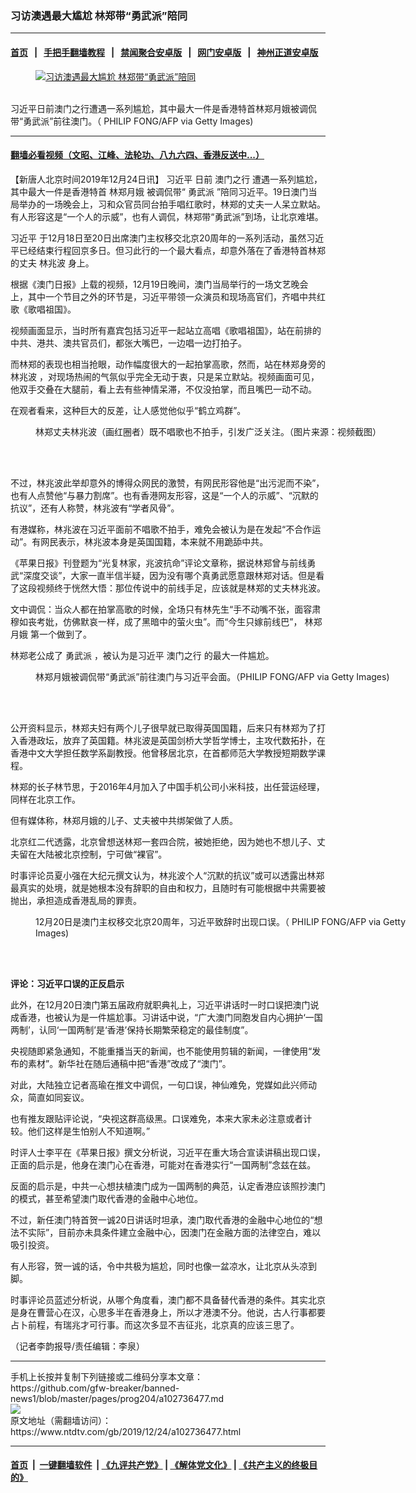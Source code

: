 ### 习访澳遇最大尴尬 林郑带“勇武派”陪同
------------------------

#### [首页](https://github.com/gfw-breaker/banned-news/blob/master/README.md) &nbsp;&nbsp;|&nbsp;&nbsp; [手把手翻墙教程](https://github.com/gfw-breaker/guides/wiki) &nbsp;&nbsp;|&nbsp;&nbsp; [禁闻聚合安卓版](https://github.com/gfw-breaker/bn-android) &nbsp;&nbsp;|&nbsp;&nbsp; [网门安卓版](https://github.com/oGate2/oGate) &nbsp;&nbsp;|&nbsp;&nbsp; [神州正道安卓版](https://github.com/SzzdOgate/update) 



<div><div class="featured_image">
 <a href="https://i.ntdtv.com/assets/uploads/2019/12/GettyImages-1189644321.jpg" target="_blank">
  <figure>
   <img alt="习访澳遇最大尴尬 林郑带“勇武派”陪同" src="https://i.ntdtv.com/assets/uploads/2019/12/GettyImages-1189644321-800x450.jpg"/>
  </figure><br/>
 </a>
 <span class="caption">
  习近平日前澳门之行遭遇一系列尴尬，其中最大一件是香港特首林郑月娥被调侃带“勇武派”前往澳门。（ PHILIP FONG/AFP via Getty Images)
 </span>
</div>
</div><hr/>

#### [翻墙必看视频（文昭、江峰、法轮功、八九六四、香港反送中...）](https://github.com/gfw-breaker/banned-news/blob/master/pages/link3.md)

<div><div class="post_content" itemprop="articleBody">
 <p>
  【新唐人北京时间2019年12月24日讯】
  <ok href="https://www.ntdtv.com/gb/习近平.htm">
   习近平
  </ok>
  日前
  <ok href="https://www.ntdtv.com/gb/澳门之行.htm">
   澳门之行
  </ok>
  遭遇一系列尴尬，其中最大一件是香港特首
  <ok href="https://www.ntdtv.com/gb/林郑月娥.htm">
   林郑月娥
  </ok>
  被调侃带“
  <ok href="https://www.ntdtv.com/gb/勇武派.htm">
   勇武派
  </ok>
  ”陪同习近平。19日澳门当局举办的一场晚会上，习和众官员同台拍手唱红歌时，林郑的丈夫一人呆立默站。有人形容这是“一个人的示威”，也有人调侃，林郑带“勇武派”到场，让北京难堪。
 </p>
 <p>
  <ok href="https://www.ntdtv.com/gb/习近平.htm">
   习近平
  </ok>
  于12月18日至20日出席澳门主权移交北京20周年的一系列活动，虽然习近平已经结束行程回京多日。但习此行的一个最大看点，却意外落在了香港特首林郑的丈夫
  <ok href="https://www.ntdtv.com/gb/林兆波.htm">
   林兆波
  </ok>
  身上。
 </p>
 <p>
  根据《澳门日报》上载的视频，12月19日晚间，澳门当局举行的一场文艺晚会上，其中一个节目之外的环节是，习近平带领一众演员和现场高官们，齐唱中共红歌《歌唱祖国》。
 </p>
 <p>
  视频画面显示，当时所有嘉宾包括习近平一起站立高唱《歌唱祖国》，站在前排的中共、港共、澳共官员们，都张大嘴巴，一边唱一边打拍子。
 </p>
 <p>
  而林郑的表现也相当抢眼，动作幅度很大的一起拍掌高歌，然而，站在林郑身旁的
  <ok href="https://www.ntdtv.com/gb/林兆波.htm">
   林兆波
  </ok>
  ，对现场热闹的气氛似乎完全无动于衷，只是呆立默站。视频画面可见，他双手交叠在大腿前，看上去有些神情呆滞，不仅没拍掌，而且嘴巴一动不动。
 </p>
 <p>
  在观者看来，这种巨大的反差，让人感觉他似乎“鹤立鸡群”。
 </p>
 <figure class="wp-caption alignnone" id="attachment_102733989" style="width: 600px">
  <ok href="https://i.ntdtv.com/assets/uploads/2019/12/2019-12-20_105426.jpg">
   <img alt="" class="size-medium wp-image-102733989" src="https://i.ntdtv.com/assets/uploads/2019/12/2019-12-20_105426-600x294.jpg"/>
  </ok>
  <br/><figcaption class="wp-caption-text">
   林郑丈夫林兆波（画红圈者）既不唱歌也不拍手，引发广泛关注。（图片来源：视频截图）
  </figcaption><br/>
 </figure><br/>
 <p>
  不过，林兆波此举却意外的博得众网民的激赞，有网民形容他是“出污泥而不染”，也有人点赞他“与暴力割席”。也有香港网友形容，这是“一个人的示威”、“沉默的抗议”，还有人称赞，林兆波有“学者风骨”。
 </p>
 <p>
  有港媒称，林兆波在习近平面前不唱歌不拍手，难免会被认为是在发起“不合作运动”。有网民表示，林兆波本身是英国国籍，本来就不用跪舔中共。
 </p>
 <p>
  《苹果日报》刊登题为“光复林家，兆波抗命”评论文章称，据说林郑曾与前线勇武“深度交谈”，大家一直半信半疑，因为没有哪个真勇武愿意跟林郑对话。但是看了这段视频终于恍然大悟：那位传说中的前线手足，应该就是林郑的丈夫林兆波。
 </p>
 <p>
  文中调侃：当众人都在拍掌高歌的时候，全场只有林先生“手不动嘴不张，面容肃穆如丧考妣，仿佛默哀一样，成了黑暗中的萤火虫”。而“今生只嫁前线巴”，
  <ok href="https://www.ntdtv.com/gb/林郑月娥.htm">
   林郑月娥
  </ok>
  第一个做到了。
 </p>
 <p>
  林郑老公成了
  <ok href="https://www.ntdtv.com/gb/勇武派.htm">
   勇武派
  </ok>
  ，被认为是习近平
  <ok href="https://www.ntdtv.com/gb/澳门之行.htm">
   澳门之行
  </ok>
  的最大一件尴尬。
 </p>
 <figure class="wp-caption alignnone" id="attachment_102736511" style="width: 600px">
  <ok href="https://i.ntdtv.com/assets/uploads/2019/12/GettyImages-1189640658.jpg">
   <img alt="" class="size-medium wp-image-102736511" src="https://i.ntdtv.com/assets/uploads/2019/12/GettyImages-1189640658-600x338.jpg"/>
  </ok>
  <br/><figcaption class="wp-caption-text">
   林郑月娥被调侃带“勇武派”前往澳门与习近平会面。（PHILIP FONG/AFP via Getty Images)
  </figcaption><br/>
 </figure><br/>
 <p>
  公开资料显示，林郑夫妇有两个儿子很早就已取得英国国籍，后来只有林郑为了打入香港政坛，放弃了英国籍。林兆波是英国剑桥大学哲学博士，主攻代数拓扑，在香港中文大学担任数学系副教授。他曾移居北京，在首都师范大学教授短期数学课程。
 </p>
 <p>
  林郑的长子林节思，于2016年4月加入了中国手机公司小米科技，出任营运经理，同样在北京工作。
 </p>
 <p>
  但有媒体称，林郑月娥的儿子、丈夫被中共绑架做了人质。
 </p>
 <p>
  北京红二代透露，北京曾想送林郑一套四合院，被她拒绝，因为她也不想儿子、丈夫留在大陆被北京控制，宁可做“裸官”。
 </p>
 <p>
  时事评论员夏小强在大纪元撰文认为，林兆波个人“沉默的抗议”或可以透露出林郑最真实的处境，就是她根本没有辞职的自由和权力，且随时有可能根据中共需要被抛出，承担造成香港乱局的罪责。
 </p>
 <figure class="wp-caption alignnone" id="attachment_102734298" style="width: 600px">
  <ok href="https://i.ntdtv.com/assets/uploads/2019/12/GettyImages-1189641226-1.jpg">
   <img alt="" class="size-medium wp-image-102734298" src="https://i.ntdtv.com/assets/uploads/2019/12/GettyImages-1189641226-1-600x338.jpg"/>
  </ok>
  <br/><figcaption class="wp-caption-text">
   12月20日是澳门主权移交北京20周年，习近平致辞时出现口误。（ PHILIP FONG/AFP via Getty Images)
  </figcaption><br/>
 </figure><br/>
 <p>
  <strong>
   评论：习近平口误的正反启示
  </strong>
 </p>
 <p>
  此外，在12月20日澳门第五届政府就职典礼上，习近平讲话时一时口误把澳门说成香港，也被认为是一件尴尬事。习讲话中说，“广大澳门同胞发自内心拥护‘一国两制’，认同‘一国两制’是‘香港’保持长期繁荣稳定的最佳制度”。
 </p>
 <p>
  央视随即紧急通知，不能重播当天的新闻，也不能使用剪辑的新闻，一律使用“发布的素材”。新华社在随后通稿中把“香港”改成了“澳门”。
 </p>
 <p>
  对此，大陆独立记者高瑜在推文中调侃，一句口误，神仙难免，党媒如此兴师动众，简直如同妄议。
 </p>
 <p>
  也有推友跟贴评论说，“央视这群高级黑。口误难免，本来大家未必注意或者计较。他们这样是生怕别人不知道啊。”
 </p>
 <p>
  时评人士李平在《苹果日报》撰文分析说，习近平在重大场合宣读讲稿出现口误，正面的启示是，他身在澳门心在香港，可能对在香港实行“一国两制”念兹在兹。
 </p>
 <p>
  反面的启示是，中共一心想扶植澳门成为一国两制的典范，认定香港应该照抄澳门的模式，甚至希望澳门取代香港的金融中心地位。
 </p>
 <p>
  不过，新任澳门特首贺一诚20日讲话时坦承，澳门取代香港的金融中心地位的“想法不实际”，目前亦未具条件建立金融中心，因澳门在金融方面的法律空白，难以吸引投资。
 </p>
 <p>
  有人形容，贺一诚的话，令中共极为尴尬，同时也像一盆凉水，让北京从头凉到脚。
 </p>
 <p>
  时事评论员蓝述分析说，从哪个角度看，澳门都不具备替代香港的条件。其实北京是身在曹营心在汉，心思多半在香港身上，所以才港澳不分。他说，古人行事都要占卜前程，有瑞兆才可行事。而这次多显不吉征兆，北京真的应该三思了。
 </p>
 <p>
  （记者李韵报导/责任编辑：李泉）
 </p>
 <div class="single_ad">
 </div>
</div>
</div>
<hr/>
手机上长按并复制下列链接或二维码分享本文章：<br/>
https://github.com/gfw-breaker/banned-news1/blob/master/pages/prog204/a102736477.md <br/>
<a href='https://github.com/gfw-breaker/banned-news1/blob/master/pages/prog204/a102736477.md'><img src='https://github.com/gfw-breaker/banned-news1/blob/master/pages/prog204/a102736477.md.png'/></a> <br/>
原文地址（需翻墙访问）：https://www.ntdtv.com/gb/2019/12/24/a102736477.html


------------------------
#### [首页](https://github.com/gfw-breaker/banned-news/blob/master/README.md) &nbsp;|&nbsp; [一键翻墙软件](https://github.com/gfw-breaker/nogfw/blob/master/README.md) &nbsp;| [《九评共产党》](https://github.com/gfw-breaker/9ping.md/blob/master/README.md#九评之一评共产党是什么) | [《解体党文化》](https://github.com/gfw-breaker/jtdwh.md/blob/master/README.md) | [《共产主义的终极目的》](https://github.com/gfw-breaker/gczydzjmd.md/blob/master/README.md)


<img src='http://gfw-breaker.win/banned-news/pages/prog204/a102736477.md' width='0px' height='0px'/>